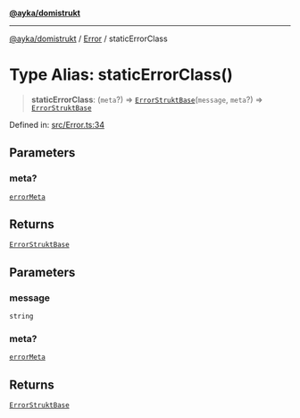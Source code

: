 [**@ayka/domistrukt**](../../../README.md)

***

[@ayka/domistrukt](../../../globals.md) / [Error](../README.md) / staticErrorClass

# Type Alias: staticErrorClass()

> **staticErrorClass**: (`meta`?) => [`ErrorStruktBase`](../classes/ErrorStruktBase.md)(`message`, `meta`?) => [`ErrorStruktBase`](../classes/ErrorStruktBase.md)

Defined in: [src/Error.ts:34](https://github.com/AndreyMork/domistrukt/blob/d336ce883f586949cec0ae80ccb1b178d7aa8196/src/Error.ts#L34)

## Parameters

### meta?

[`errorMeta`](errorMeta.md)

## Returns

[`ErrorStruktBase`](../classes/ErrorStruktBase.md)

## Parameters

### message

`string`

### meta?

[`errorMeta`](errorMeta.md)

## Returns

[`ErrorStruktBase`](../classes/ErrorStruktBase.md)
